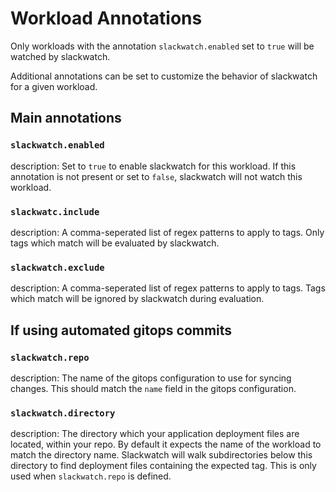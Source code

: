 # Workload Annotations

Only workloads with the annotation `slackwatch.enabled` set to `true` will be watched by slackwatch.

Additional annotations can be set to customize the behavior of slackwatch for a given workload.

## Main annotations

### `slackwatch.enabled`
description: Set to `true` to enable slackwatch for this workload. If this annotation is not present or set to `false`, slackwatch will not watch this workload.


### `slackwatc.include`
description: A comma-seperated list of regex patterns to apply to tags. Only tags which match will be evaluated by slackwatch.

### `slackwatch.exclude`
description: A comma-seperated list of regex patterns to apply to tags. Tags which match will be ignored by slackwatch during evaluation.


## If using automated gitops commits

### `slackwatch.repo`
description: The name of the gitops configuration to use for syncing changes. This should match the `name` field in the gitops configuration.

### `slackwatch.directory`
description: The directory which your application deployment files are located, within your repo. By default it expects the name of the workload to match the directory name. Slackwatch will walk subdirectories below this directory to find deployment files containing the expected tag. This is only used when `slackwatch.repo` is defined.
